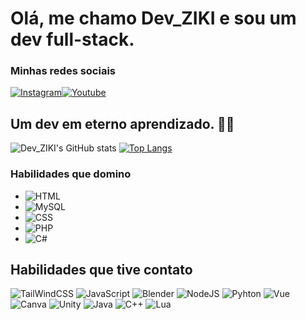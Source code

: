 # Olá, me chamo Dev_ZIKI e sou um dev full-stack.
### Minhas redes sociais
[![Instagram](https://img.shields.io/badge/Instagram-E4405F?style=for-the-badge&logo=instagram&logoColor=white)](https://instagram.com/43_ziki_34)[![Youtube](https://img.shields.io/badge/YouTube-FF0000?style=for-the-badge&logo=youtube&logoColor=white)](https://www.youtube.com/channel/UCTu8yJzBs6OySc10j2cMbhg)

## Um dev em eterno aprendizado. 👾🐞 
![Dev_ZIKI's GitHub stats](https://github-readme-stats.vercel.app/api?username=KiraZiki&show_icons=true&theme=radical)
[![Top Langs](https://github-readme-stats.vercel.app/api/top-langs/?username=KiraZiki&layout=pie)](https://github.com/KiraZiki/github-readme-stats)

### Habilidades que domino
- ![HTML](https://img.shields.io/badge/HTML5-E34F26?style=for-the-badge&logo=html5&logoColor=white)
- ![MySQL](https://img.shields.io/badge/MySQL-00000F?style=for-the-badge&logo=mysql&logoColor=white)
- ![CSS](https://img.shields.io/badge/CSS3-1572B6?style=for-the-badge&logo=css3&logoColor=white)
- ![PHP](https://img.shields.io/badge/PHP-777BB4?style=for-the-badge&logo=php&logoColor=white)
- ![C#](https://img.shields.io/badge/C%23-239120?style=for-the-badge&logo=c-sharp&logoColor=white)

## Habilidades que tive contato
![TailWindCSS](https://img.shields.io/badge/Tailwind_CSS-38B2AC?style=for-the-badge&logo=tailwind-css&logoColor=white)
![JavaScript](https://img.shields.io/badge/JavaScript-F7DF1E?style=for-the-badge&logo=javascript&logoColor=black)
![Blender](https://img.shields.io/badge/blender-%23F5792A.svg?style=for-the-badge&logo=blender&logoColor=white)
![NodeJS](https://img.shields.io/badge/Node.js-43853D?style=for-the-badge&logo=node.js&logoColor=white)
![Pyhton](https://img.shields.io/badge/Python-3776AB?style=for-the-badge&logo=python&logoColor=white)
![Vue](https://img.shields.io/badge/Vue.js-35495E?style=for-the-badge&logo=vue.js&logoColor=4FC08D)
![Canva](https://img.shields.io/badge/Canva-%2300C4CC.svg?&style=for-the-badge&logo=Canva&logoColor=white)
![Unity](https://img.shields.io/badge/Unity-100000?style=for-the-badge&logo=unity&logoColor=white)
![Java](https://img.shields.io/badge/Java-ED8B00?style=for-the-badge&logo=openjdk&logoColor=white)
![C++](https://img.shields.io/badge/C%2B%2B-00599C?style=for-the-badge&logo=c%2B%2B&logoColor=white)
![Lua](https://img.shields.io/badge/Lua-2C2D72?style=for-the-badge&logo=lua&logoColor=white)
